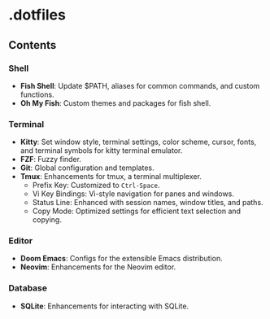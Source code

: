 # .dotfiles

## Contents

### Shell
- **Fish Shell**: Update $PATH, aliases for common commands, and custom functions.
- **Oh My Fish**: Custom themes and packages for fish shell.

### Terminal
- **Kitty**: Set window style, terminal settings, color scheme, cursor, fonts, and terminal symbols for kitty terminal emulator.
- **FZF**: Fuzzy finder.
- **Git**: Global configuration and templates.
- **Tmux**: Enhancements for tmux, a terminal multiplexer.
  - Prefix Key: Customized to `Ctrl-Space`.
  - Vi Key Bindings: Vi-style navigation for panes and windows.
  - Status Line: Enhanced with session names, window titles, and paths.
  - Copy Mode: Optimized settings for efficient text selection and copying.

### Editor
- **Doom Emacs**: Configs for the extensible Emacs distribution.
- **Neovim**: Enhancements for the Neovim editor.

### Database
- **SQLite**: Enhancements for interacting with SQLite.
